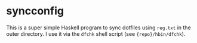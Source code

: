 # syncconfig

This is a super simple Haskell program to sync dotfiles using `reg.txt` in the outer directory. I use it via the `dfchk` shell script (see `{repo}/hbin/dfchk`). 
